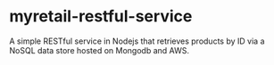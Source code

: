# myretail-restful-service
A simple RESTful service in Nodejs that retrieves products by ID via a NoSQL data store hosted on Mongodb and AWS.
